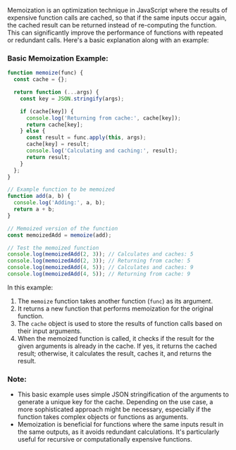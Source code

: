 Memoization is an optimization technique in JavaScript where the results of expensive function calls are cached, so that if the same inputs occur again, the cached result can be returned instead of re-computing the function. This can significantly improve the performance of functions with repeated or redundant calls. Here's a basic explanation along with an example:

### Basic Memoization Example:

```javascript
function memoize(func) {
  const cache = {};

  return function (...args) {
    const key = JSON.stringify(args);

    if (cache[key]) {
      console.log('Returning from cache:', cache[key]);
      return cache[key];
    } else {
      const result = func.apply(this, args);
      cache[key] = result;
      console.log('Calculating and caching:', result);
      return result;
    }
  };
}

// Example function to be memoized
function add(a, b) {
  console.log('Adding:', a, b);
  return a + b;
}

// Memoized version of the function
const memoizedAdd = memoize(add);

// Test the memoized function
console.log(memoizedAdd(2, 3)); // Calculates and caches: 5
console.log(memoizedAdd(2, 3)); // Returning from cache: 5
console.log(memoizedAdd(4, 5)); // Calculates and caches: 9
console.log(memoizedAdd(4, 5)); // Returning from cache: 9
```

In this example:

1. The `memoize` function takes another function (`func`) as its argument.
2. It returns a new function that performs memoization for the original function.
3. The `cache` object is used to store the results of function calls based on their input arguments.
4. When the memoized function is called, it checks if the result for the given arguments is already in the cache. If yes, it returns the cached result; otherwise, it calculates the result, caches it, and returns the result.

### Note:
- This basic example uses simple JSON stringification of the arguments to generate a unique key for the cache. Depending on the use case, a more sophisticated approach might be necessary, especially if the function takes complex objects or functions as arguments.
- Memoization is beneficial for functions where the same inputs result in the same outputs, as it avoids redundant calculations. It's particularly useful for recursive or computationally expensive functions.